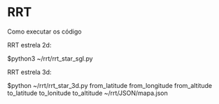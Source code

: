 # RRT

Como executar os código

RRT estrela 2d:

$python3 ~/rrt/rrt_star_sgl.py

RRT estrela 3d:

$python  ~/rrt/rrt_star_3d.py  from_latitude from_longitude from_altitude to_latitude to_lonitude to_altitude ~/rrt/JSON/mapa.json

